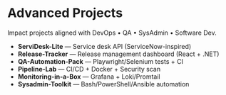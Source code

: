# Advanced Projects
Impact projects aligned with DevOps • QA • SysAdmin • Software Dev.

- **ServiDesk-Lite** — Service desk API (ServiceNow-inspired)
- **Release-Tracker** — Release management dashboard (React + .NET)
- **QA-Automation-Pack** — Playwright/Selenium tests + CI
- **Pipeline-Lab** — CI/CD + Docker + Security scan
- **Monitoring-in-a-Box** — Grafana + Loki/Promtail
- **Sysadmin-Toolkit** — Bash/PowerShell/Ansible automation
